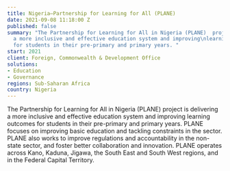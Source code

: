 ```yaml
---
title: Nigeria—Partnership for Learning for All (PLANE)
date: 2021-09-08 11:18:00 Z
published: false
summary: "The Partnership for Learning for All in Nigeria (PLANE)  project is delivering
  a more inclusive and effective education system and improving\nlearning outcomes
  for students in their pre-primary and primary years. "
start: 2021
client: Foreign, Commonwealth & Development Office
solutions:
- Education
- Governance
regions: Sub-Saharan Africa
country: Nigeria
---
```


The Partnership for Learning for All in Nigeria (PLANE) project is delivering a more inclusive and effective education system and improving learning outcomes for students in their pre-primary and primary years. PLANE focuses on improving basic education and tackling constraints in the sector. PLANE also works to improve regulations and accountability in the non-state sector, and foster better collaboration and innovation. PLANE operates across Kano, Kaduna, Jigawa, the South
East and South West regions, and in the Federal Capital Territory. 